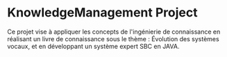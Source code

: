 # KnowledgeManagement Project
Ce projet vise à appliquer les concepts de l'ingénierie de connaissance en réalisant un livre de connaissance sous le thème : Évolution des systèmes vocaux, et en développant un système expert SBC en JAVA.
